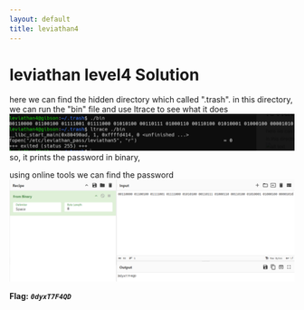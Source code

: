 ```yaml
---
layout: default
title: leviathan4
---
```


# leviathan level4 Solution


here we can find the hidden directory which called ".trash".
in this directory, we can run the "bin" file and use ltrace to see what it does
![alt text](./images/level4_1.png)
so, it prints the password in binary,

using online tools we can find the password
![alt text](./images/level4_2.png)


**Flag:** ***`0dyxT7F4QD`*** 
